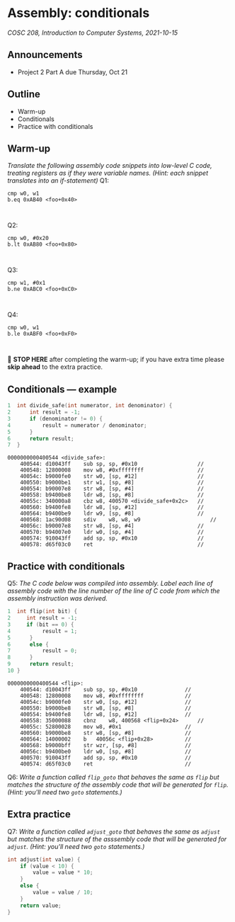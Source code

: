 # Assembly: conditionals
_COSC 208, Introduction to Computer Systems, 2021-10-15_

## Announcements
* Project 2 Part A due Thursday, Oct 21

## Outline
* Warm-up
* Conditionals
* Practice with conditionals

## Warm-up
_Translate the following assembly code snippets into low-level C code, treating registers as if they were variable names. (Hint: each snippet translates into an if-statement)_
Q1: 
```
cmp w0, w1
b.eq 0xAB40 <foo+0x40>
```
```C



```

Q2: 
```
cmp w0, #0x20
b.lt 0xAB80 <foo+0x80>
```
```C



```

Q3: 
```
cmp w1, #0x1
b.ne 0xABC0 <foo+0xC0>
```
```C



```

Q4: 
```
cmp w0, w1
b.le 0xABF0 <foo+0xF0>
```
```C



```
🛑 **STOP HERE** after completing the warm-up; if you have extra time please **skip ahead** to the extra practice.

<div style="page-break-after:always;"></div>

## Conditionals — example
```C
1  int divide_safe(int numerator, int denominator) {
2      int result = -1;
3      if (denominator != 0) {
4          result = numerator / denominator;
5      }
6      return result;
7  }
```
```
0000000000400544 <divide_safe>:
    400544:	d10043ff 	sub	sp, sp, #0x10                   //
    400548:	12800008 	mov	w8, #0xffffffff                 //
    40054c:	b9000fe0 	str	w0, [sp, #12]                   //
    400550:	b9000be1 	str	w1, [sp, #8]                    //
    400554:	b90007e8 	str	w8, [sp, #4]                    //
    400558:	b9400be8 	ldr	w8, [sp, #8]                    //
    40055c:	340000a8 	cbz	w8, 400570 <divide_safe+0x2c>   //
    400560:	b9400fe8 	ldr	w8, [sp, #12]                   //
    400564:	b9400be9 	ldr	w9, [sp, #8]                    //
    400568:	1ac90d08 	sdiv	w8, w8, w9                      //   
    40056c:	b90007e8 	str	w8, [sp, #4]                    //
    400570:	b94007e0 	ldr	w0, [sp, #4]                    //
    400574:	910043ff 	add	sp, sp, #0x10                   //
    400578:	d65f03c0 	ret	                                //
```

<div style="page-break-after:always;"></div>

## Practice with conditionals
Q5: _The C code below was compiled into assembly. Label each line of assembly code with the line number of the line of C code from which the assembly instruction was derived._ 
```C
1  int flip(int bit) {
2     int result = -1;
3     if (bit == 0) {
4          result = 1; 
5      } 
6      else {
7          result = 0;
8      }
9      return result;
10 }
```
```
0000000000400544 <flip>:
    400544:	d10043ff 	sub	sp, sp, #0x10               //
    400548:	12800008 	mov	w8, #0xffffffff             //
    40054c:	b9000fe0 	str	w0, [sp, #12]               //
    400550:	b9000be8 	str	w8, [sp, #8]                //
    400554:	b9400fe8 	ldr	w8, [sp, #12]               //
    400558:	35000088 	cbnz	w8, 400568 <flip+0x24>      //
    40055c:	52800028 	mov	w8, #0x1                    //
    400560:	b9000be8 	str	w8, [sp, #8]                //
    400564:	14000002 	b	40056c <flip+0x28>          //
    400568:	b9000bff 	str	wzr, [sp, #8]               //
    40056c:	b9400be0 	ldr	w0, [sp, #8]                //
    400570:	910043ff 	add	sp, sp, #0x10               //
    400574:	d65f03c0 	ret	                            //
```

Q6: _Write a function called `flip_goto` that behaves the same as `flip` but matches the structure of the assembly code that will be generated for `flip`. (Hint: you'll need two `goto` statements.)_

<div style="page-break-after:always;"></div>

## Extra practice
Q7: _Write a function called `adjust_goto` that behaves the same as `adjust` but matches the structure of the asssembly code that will be generated for `adjust`. (Hint: you'll need two `goto` statements.)_
```C
int adjust(int value) {
    if (value < 10) {
        value = value * 10;
    }
    else {
        value = value / 10;
    }
    return value;
}
```